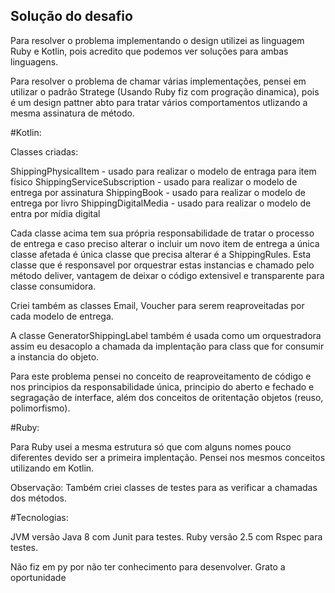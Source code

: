 ## Solução do desafio

Para resolver o problema implementando o design utilizei as linguagem Ruby e Kotlin, pois acredito que podemos ver soluções para ambas linguagens.

Para resolver o problema de chamar várias implementações, pensei em utilizar o padrão Stratege (Usando Ruby fiz com progração dinamica), 
pois é um design pattner abto para tratar vários comportamentos utlizando a mesma assinatura de método.

#Kotlin:

Classes criadas:

ShippingPhysicalItem - usado para realizar o modelo de entraga para item físico
ShippingServiceSubscription - usado para realizar o modelo de entrega por assinatura
ShippingBook - usado para realizar o modelo de entrega por livro
ShippingDigitalMedia - usado para realizar o modelo de entra por mídia digital

Cada classe acima tem sua própria responsabilidade de tratar o processo de entrega e caso preciso alterar o incluir um novo item de entrega a única classe afetada é 
única classe que precisa alterar é a ShippingRules. Esta classe que é responsavel por orquestrar estas instancias e chamado pelo método deliver, vantagem de deixar o código extensivel e transparente para classe consumidora.


Criei também as classes Email, Voucher para serem reaproveitadas por cada modelo de entrega.

A classe GeneratorShippingLabel também é usada como um orquestradora assim eu desacoplo a chamada da implentação para class que for consumir a instancia do objeto.


Para este problema pensei no conceito de reaproveitamento de código e nos principios da responsabilidade única, principio do aberto e fechado e segragação de interface, além dos conceitos de oritentação objetos (reuso, polimorfismo).

#Ruby:

Para Ruby usei a mesma estrutura só que com alguns nomes pouco diferentes devido ser a primeira implentação.
Pensei nos mesmos conceitos utilizando em Kotlin.

Observação: Também criei classes de testes para as verificar a chamadas dos métodos.

#Tecnologias:

JVM versão Java 8 com Junit para testes.
Ruby versão 2.5 com Rspec para testes.

Não fiz em py por não ter conhecimento para desenvolver.
Grato a oportunidade